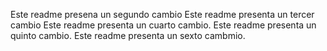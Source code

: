 Este readme presena un segundo cambio
Este readme presenta un tercer cambio
Este readme presenta un cuarto cambio.
Este readme presenta un quinto cambio.
Este readme presenta un sexto cambmio.
